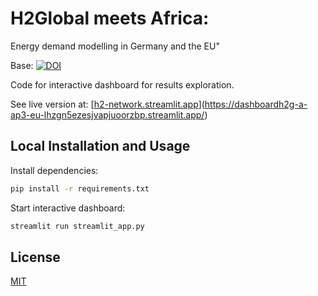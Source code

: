 # H2Global meets Africa: 
Energy demand modelling in Germany and the EU"

Base: [![DOI](https://zenodo.org/badge/451538981.svg)](https://zenodo.org/badge/latestdoi/451538981)

Code for interactive dashboard for results exploration.

See live version at: [[h2-network.streamlit.app](https://h2-network.streamlit.app)](https://dashboardh2g-a-ap3-eu-lhzgn5ezesjvapjuoorzbp.streamlit.app/)

## Local Installation and Usage

Install dependencies:

```sh
pip install -r requirements.txt
```

Start interactive dashboard:

```sh
streamlit run streamlit_app.py
```

## License

[MIT](LICENSE)

